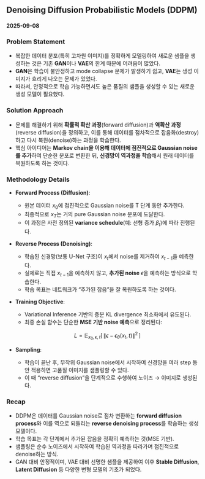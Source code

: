 ## Denoising Diffusion Probabilistic Models (DDPM)

#### 2025-09-08

### Problem Statement

* 복잡한 데이터 분포(특히 고차원 이미지)를 정확하게 모델링하여 새로운 샘플을 생성하는 것은 기존 **GAN**이나 **VAE**의 한계 때문에 어려움이 많았다.
* **GAN**은 학습이 불안정하고 mode collapse 문제가 발생하기 쉽고, **VAE**는 생성 이미지가 흐리게 나오는 문제가 있었다.
* 따라서, 안정적으로 학습 가능하면서도 높은 품질의 샘플을 생성할 수 있는 새로운 생성 모델이 필요했다.

### Solution Approach

* 문제를 해결하기 위해 **확률적 확산 과정**(forward diffusion)과 **역확산 과정**(reverse diffusion)을 정의하고, 이를 통해 데이터를 점차적으로 잡음화(destroy)하고 다시 복원(denoise)하는 과정을 학습한다.
* 핵심 아이디어는 **Markov chain을 이용해 데이터에 점진적으로 Gaussian noise를 추가**하여 단순한 분포로 변환한 뒤, **신경망이 역과정을 학습**해서 원래 데이터를 복원하도록 하는 것이다.

### Methodology Details

* **Forward Process (Diffusion)**:

  * 원본 데이터 $x_0$에 점진적으로 Gaussian noise를 T 단계 동안 추가한다.
  * 최종적으로 $x_T$는 거의 pure Gaussian noise 분포에 도달한다.
  * 이 과정은 사전 정의된 **variance schedule**(예: 선형 증가 $\beta_t$)에 따라 진행된다.

* **Reverse Process (Denoising)**:

  * 학습된 신경망(보통 U-Net 구조)이 $x_t$에서 noise를 제거하여 $x_{t-1}$을 예측한다.
  * 실제로는 직접 $x_{t-1}$을 예측하지 않고, **추가된 noise** $\epsilon$을 예측하는 방식으로 학습한다.
  * 학습 목표는 네트워크가 “추가된 잡음”을 잘 복원하도록 하는 것이다.

* **Training Objective**:

  * Variational Inference 기반의 증분 KL divergence 최소화에서 유도된다.
  * 최종 손실 함수는 단순한 **MSE 기반 noise 예측**으로 정리된다:

  $$
  L = \mathbb{E}_{x_0, \epsilon, t} 
  \left[ \, \| \epsilon - \epsilon_\theta(x_t, t) \|^2 \, \right]
  $$


* **Sampling**:

  * 학습이 끝난 후, 무작위 Gaussian noise에서 시작하여 신경망을 여러 step 동안 적용하면 고품질 이미지를 샘플링할 수 있다.
  * 이 때 “reverse diffusion”을 단계적으로 수행하여 노이즈 → 이미지로 생성된다.

### Recap

* DDPM은 데이터를 Gaussian noise로 점차 변환하는 **forward diffusion process**와 이를 역으로 되돌리는 **reverse denoising process**를 학습하는 생성 모델이다.
* 학습 목표는 각 단계에서 추가된 잡음을 정확히 예측하는 것(MSE 기반).
* 샘플링은 순수 노이즈에서 시작하여 학습된 역과정을 따라가며 점진적으로 denoise하는 방식.
* GAN 대비 안정적이며, VAE 대비 선명한 샘플을 제공하여 이후 **Stable Diffusion**, **Latent Diffusion** 등 다양한 변형 모델의 기초가 되었다.
